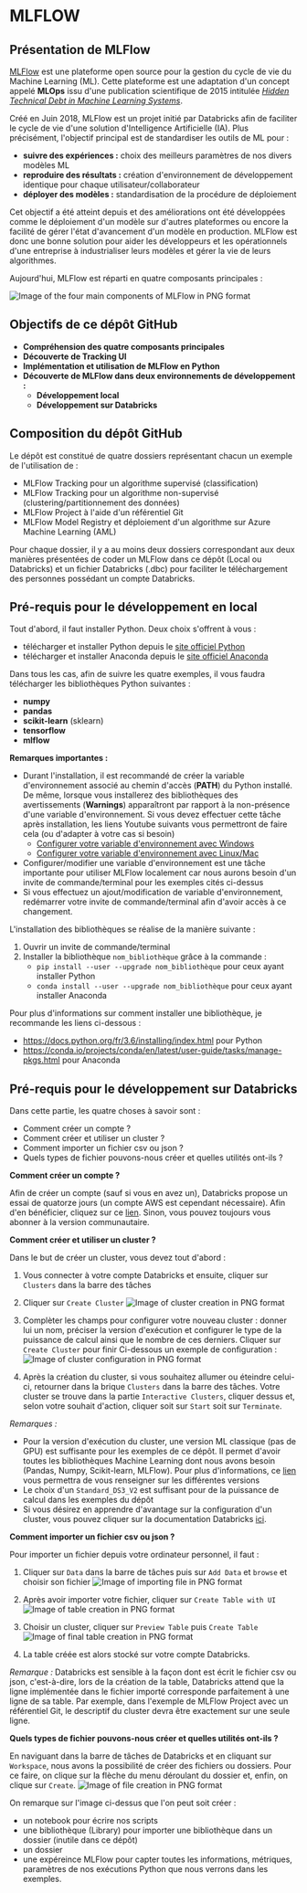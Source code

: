 MLFLOW
======


Présentation de MLFlow
----------------------

[MLFlow](https://www.mlflow.org/) est une plateforme open source pour la gestion du cycle de vie du Machine Learning (ML). Cette plateforme est une adaptation d'un concept appelé **MLOps** issu d'une publication scientifique de 2015 intitulée [*Hidden Technical Debt in Machine Learning Systems*](http://papers.nips.cc/paper/5656-hidden-technical-debt-in-machine-learning-systems.pdf).

Créé en Juin 2018, MLFlow est un projet initié par Databricks afin de faciliter le cycle de vie d'une solution d'Intelligence Artificielle (IA). Plus précisément, l'objectif principal est de standardiser les outils de ML pour :
 * **suivre des expériences :** choix des meilleurs paramètres de nos divers modèles ML
 * **reproduire des résultats :** création d'environnement de développement identique pour chaque utilisateur/collaborateur
 * **déployer des modèles :** standardisation de la procédure de déploiement

Cet objectif a été atteint depuis et des améliorations ont été développées comme le déploiement d'un modèle sur d'autres plateformes ou encore la facilité de gérer l'état d'avancement d'un modèle en production. MLFlow est donc une bonne solution pour aider les développeurs et les opérationnels d'une entreprise à industrialiser leurs modèles et gérer la vie de leurs algorithmes. 

Aujourd'hui, MLFlow est réparti en quatre composants principales :

![Image of the four main components of MLFlow in PNG format](Images/MLFlow_four_components.PNG)

Objectifs de ce dépôt GitHub
----------------------------

 * **Compréhension des quatre composants principales**
 * **Découverte de Tracking UI**
 * **Implémentation et utilisation de MLFlow en Python**
 * **Découverte de MLFlow dans deux environnements de développement :**
   * **Développement local**
   * **Développement sur Databricks**

Composition du dépôt GitHub
---------------------------

Le dépôt est constitué de quatre dossiers représentant chacun un exemple de l'utilisation de :
 * MLFlow Tracking pour un algorithme supervisé (classification)
 * MLFlow Tracking pour un algorithme non-supervisé (clustering/partitionnement des données)
 * MLFlow Project à l'aide d'un référentiel Git
 * MLFlow Model Registry et déploiement d'un algorithme sur Azure Machine Learning (AML)

Pour chaque dossier, il y a au moins deux dossiers correspondant aux deux manières présentées de coder un MLFlow dans ce dépôt (Local ou Databricks) et un fichier Databricks (.dbc) pour faciliter le téléchargement des personnes possédant un compte Databricks.

Pré-requis pour le développement en local
-----------------------------------------

Tout d'abord, il faut installer Python. Deux choix s'offrent à vous :
 * télécharger et installer Python depuis le [site officiel Python](https://www.python.org/downloads/)
 * télécharger et installer Anaconda depuis le [site officiel Anaconda](https://www.anaconda.com/products/individual)
 
Dans tous les cas, afin de suivre les quatre exemples, il vous faudra télécharger les bibliothèques Python suivantes : 
 * **numpy**
 * **pandas**
 * **scikit-learn** (sklearn)
 * **tensorflow**
 * **mlflow**

**Remarques importantes :** 
 * Durant l'installation, il est recommandé de créer la variable d'environnement associé au chemin d'accès (**PATH**) du Python installé. De même, lorsque vous installerez des bibliothèques des avertissements (**Warnings**) apparaîtront par rapport à la non-présence d'une variable d'environnement. Si vous devez effectuer cette tâche après installation, les liens Youtube suivants vous permettront de faire cela (ou d'adapter à votre cas si besoin)
   * [Configurer votre variable d'environnement avec Windows](https://www.youtube.com/watch?v=M2BWTJXDJXY)
   * [Configurer votre variable d'environnement avec Linux/Mac](https://www.youtube.com/watch?v=NvAYH5Qu_YQ)
 * Configurer/modifier une variable d'environnement est une tâche importante pour utiliser MLFlow localement car nous aurons besoin d'un invite de commande/terminal pour les exemples cités ci-dessus
 * Si vous effectuez un ajout/modification de variable d'environnement, redémarrer votre invite de commande/terminal afin d'avoir accès à ce changement.

L'installation des bibliothèques se réalise de la manière suivante :
  1. Ouvrir un invite de commande/terminal
  2. Installer la bibliothèque `nom_bibliothèque` grâce à la commande : 
     * `pip install --user --upgrade nom_bibliothèque` pour ceux ayant installer Python 
     * `conda install --user --upgrade nom_bibliothèque` pour ceux ayant installer Anaconda

Pour plus d'informations sur comment installer une bibliothèque, je recommande les liens ci-dessous : 
* https://docs.python.org/fr/3.6/installing/index.html pour Python
* https://conda.io/projects/conda/en/latest/user-guide/tasks/manage-pkgs.html pour Anaconda

Pré-requis pour le développement sur Databricks
-----------------------------------------------

Dans cette partie, les quatre choses à savoir sont :
* Comment créer un compte ?
* Comment créer et utiliser un cluster ?
* Comment importer un fichier csv ou json ?
* Quels types de fichier pouvons-nous créer et quelles utilités ont-ils ?

**Comment créer un compte ?**

Afin de créer un compte (sauf si vous en avez un), Databricks propose un essai de quatorze jours (un compte AWS est cependant nécessaire). Afin d'en bénéficier, cliquez sur ce [lien](https://docs.databricks.com/getting-started/try-databricks.html#). Sinon, vous pouvez toujours vous abonner à la version communautaire.

**Comment créer et utiliser un cluster ?**

Dans le but de créer un cluster, vous devez tout d'abord :
1. Vous connecter à votre compte Databricks et ensuite, cliquer sur `Clusters` dans la barre des tâches

2. Cliquer sur `Create Cluster`
![Image of cluster creation in PNG format](Images/cluster_creation.png)

3. Complèter les champs pour configurer votre nouveau cluster : donner lui un nom, préciser la version d'exécution et configurer le type de la puissance de calcul ainsi que le nombre de ces derniers. Cliquer sur `Create Cluster` pour finir 
Ci-dessous un exemple de configuration :
![Image of cluster configuration in PNG format](Images/cluster_configuration.png)

4. Après la création du cluster, si vous souhaitez allumer ou éteindre celui-ci, retourner dans la brique `Clusters` dans la barre des tâches. Votre cluster se trouve dans la partie `Interactive Clusters`, cliquer dessus et, selon votre souhait d'action, cliquer soit sur `Start` soit sur `Terminate`.

*Remarques :*
* Pour la version d'exécution du cluster, une version ML classique (pas de GPU) est suffisante pour les exemples de ce dépôt. Il permet d'avoir toutes les bibliothèques Machine Learning dont nous avons besoin (Pandas, Numpy, Scikit-learn, MLFlow). Pour plus d'informations, ce [lien](https://docs.databricks.com/runtime/index.html) vous permettra de vous renseigner sur les différentes versions
* Le choix d'un `Standard_DS3_V2` est suffisant pour de la puissance de calcul dans les exemples du dépôt
* Si vous désirez en apprendre d'avantage sur la configuration d'un cluster, vous pouvez cliquer sur la documentation Databricks [ici](https://docs.databricks.com/clusters/configure.html).

**Comment importer un fichier csv ou json ?**

Pour importer un fichier depuis votre ordinateur personnel, il faut :
1. Cliquer sur `Data` dans la barre de tâches puis sur `Add Data` et `browse` et choisir son fichier
![Image of importing file in PNG format](Images/importing_files.png)

2. Après avoir importer votre fichier, cliquer sur `Create Table with UI`
![Image of table creation in PNG format](Images/create_table.png)

3. Choisir un cluster, cliquer sur `Preview Table` puis `Create Table`
![Image of final table creation in PNG format](Images/table_creation.png)

4. La table créée est alors stocké sur votre compte Databricks.

*Remarque :* Databricks est sensible à la façon dont est écrit le fichier csv ou json, c'est-à-dire, lors de la création de la table, Databricks attend que la ligne implémentée dans le fichier importé corresponde parfaitement à une ligne de sa table. Par exemple, dans l'exemple de MLFlow Project avec un référentiel Git, le descriptif du cluster devra être exactement sur une seule ligne.

**Quels types de fichier pouvons-nous créer et quelles utilités ont-ils ?**

En naviguant dans la barre de tâches de Databricks et en cliquant sur `Workspace`, nous avons la possibilité de créer des fichiers ou dossiers. Pour ce faire, on clique sur la flèche du menu déroulant du dossier et, enfin, on clique sur `Create`.
![Image of file creation in PNG format](Images/file_creation.png)

On remarque sur l'image ci-dessus que l'on peut soit créer : 
* un notebook pour écrire nos scripts
* une bibliothèque (Library) pour importer une bibliothèque dans un dossier (inutile dans ce dépôt)
* un dossier
* une expéreince MLFlow pour capter toutes les informations, métriques, paramètres de nos exécutions Python que nous verrons dans les exemples.
